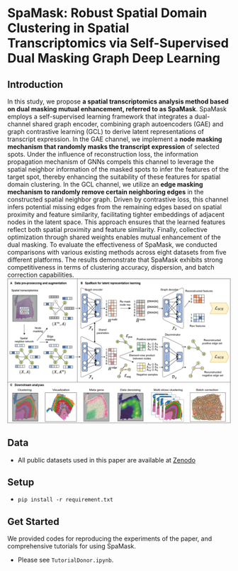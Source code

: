 # SpaMask: Robust Spatial Domain Clustering in Spatial Transcriptomics via Self-Supervised Dual Masking Graph Deep Learning
## Introduction
In this study, we propose **a spatial transcriptomics analysis method based on dual masking mutual enhancement, referred to as SpaMask**. SpaMask employs a self-supervised learning framework that integrates a dual-channel shared graph encoder, combining graph autoencoders (GAE) and graph contrastive learning (GCL) to derive latent representations of transcript expression. In the GAE channel, we implement a **node masking mechanism that randomly masks the transcript expression** of selected spots. Under the influence of reconstruction loss, the information propagation mechanism of GNNs compels this channel to leverage the spatial neighbor information of the masked spots to infer the features of the target spot, thereby enhancing the suitability of these features for spatial domain clustering. In the GCL channel, we utilize an **edge masking mechanism to randomly remove certain neighboring edges** in the constructed spatial neighbor graph. Driven by contrastive loss, this channel infers potential missing edges from the remaining edges based on spatial proximity and feature similarity, facilitating tighter embeddings of adjacent nodes in the latent space. This approach ensures that the learned features reflect both spatial proximity and feature similarity. Finally, collective optimization through shared weights enables mutual enhancement of the dual masking. To evaluate the effectiveness of SpaMask, we conducted comparisons with various existing methods across eight datasets from five different platforms. The results demonstrate that SpaMask exhibits strong competitiveness in terms of clustering accuracy, dispersion, and batch correction capabilities.
![SpaMask.jpg](SpaMask.jpg)

## Data
- All public datasets used in this paper are available at [Zenodo](https://zenodo.org/records/14062665)

## Setup
-   `pip install -r requirement.txt`

## Get Started
We provided codes for reproducing the experiments of the paper, and comprehensive tutorials for using SpaMask.
- Please see `TutorialDonor.ipynb`.
